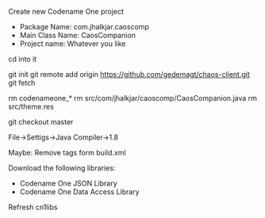 Create new Codename One project
  - Package Name: com.jhalkjar.caoscomp
  - Main Class Name: CaosCompanion
  - Project name: Whatever you like


cd into it

git init
git remote add origin https://github.com/gedemagt/chaos-client.git
git fetch

rm codenameone_*
rm src/com/jhalkjar/caoscomp/CaosCompanion.java
rm src/theme.res

git checkout master

File->Settigs->Java Compiler->1.8

Maybe: Remove <withKotlin> tags form build.xml

Download the following libraries:
  - Codename One JSON Library
  - Codename One Data Access Library

Refresh cn1libs
